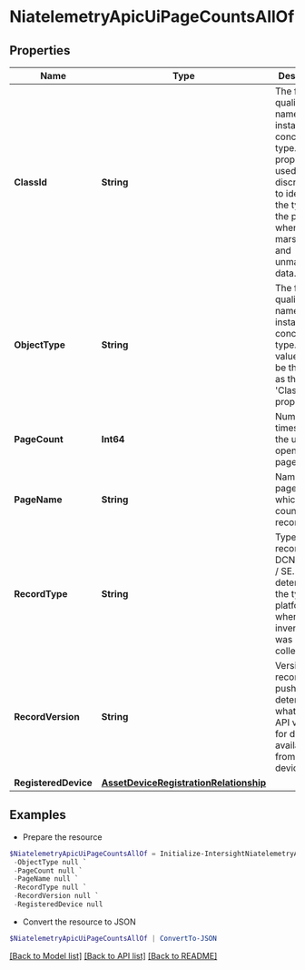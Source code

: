 # NiatelemetryApicUiPageCountsAllOf
## Properties

Name | Type | Description | Notes
------------ | ------------- | ------------- | -------------
**ClassId** | **String** | The fully-qualified name of the instantiated, concrete type. This property is used as a discriminator to identify the type of the payload when marshaling and unmarshaling data. | [default to "niatelemetry.ApicUiPageCounts"]
**ObjectType** | **String** | The fully-qualified name of the instantiated, concrete type. The value should be the same as the &#39;ClassId&#39; property. | [default to "niatelemetry.ApicUiPageCounts"]
**PageCount** | **Int64** | Number of times that the user has opened this page. | [optional] 
**PageName** | **String** | Name of the page for which page count is recorded. | [optional] 
**RecordType** | **String** | Type of record DCNM / APIC / SE. This determines the type of platform where inventory was collected. | [optional] 
**RecordVersion** | **String** | Version of record being pushed. This determines what was the API version for data available from the device. | [optional] 
**RegisteredDevice** | [**AssetDeviceRegistrationRelationship**](AssetDeviceRegistrationRelationship.md) |  | [optional] 

## Examples

- Prepare the resource
```powershell
$NiatelemetryApicUiPageCountsAllOf = Initialize-IntersightNiatelemetryApicUiPageCountsAllOf  -ClassId null `
 -ObjectType null `
 -PageCount null `
 -PageName null `
 -RecordType null `
 -RecordVersion null `
 -RegisteredDevice null
```

- Convert the resource to JSON
```powershell
$NiatelemetryApicUiPageCountsAllOf | ConvertTo-JSON
```

[[Back to Model list]](../README.md#documentation-for-models) [[Back to API list]](../README.md#documentation-for-api-endpoints) [[Back to README]](../README.md)

